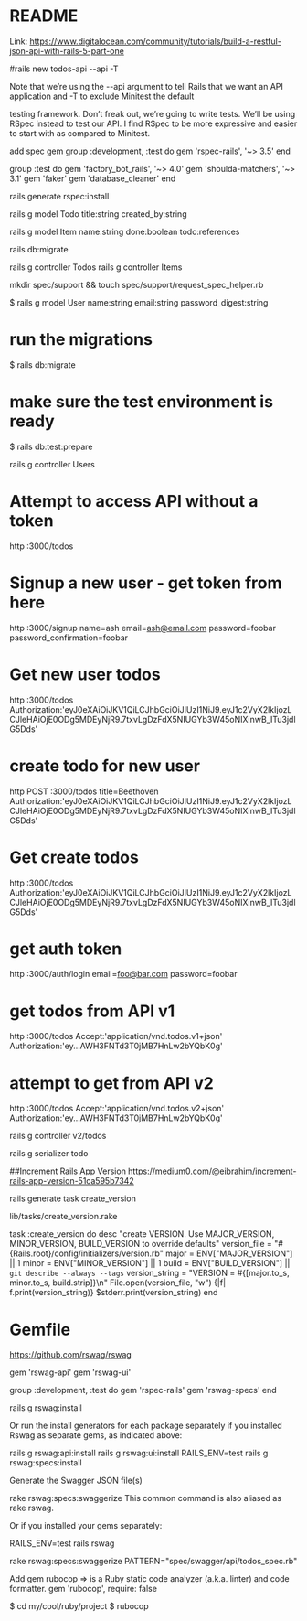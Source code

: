 # README

Link: https://www.digitalocean.com/community/tutorials/build-a-restful-json-api-with-rails-5-part-one 

#rails new todos-api --api -T

Note that we’re using the --api argument to tell Rails that we want an API application and -T to exclude Minitest the default

testing framework. Don’t freak out, we’re going to write tests. We’ll be using RSpec instead to test our API. I find RSpec to be more expressive and easier to start with as compared to Minitest.

add spec gem
group :development, :test do
  gem 'rspec-rails', '~> 3.5'
end

group :test do
  gem 'factory_bot_rails', '~> 4.0'
  gem 'shoulda-matchers', '~> 3.1'
  gem 'faker'
  gem 'database_cleaner'
end

rails generate rspec:install

rails g model Todo title:string created_by:string

rails g model Item name:string done:boolean todo:references

rails db:migrate

rails g controller Todos
rails g controller Items

mkdir spec/support && touch spec/support/request_spec_helper.rb

$ rails g model User name:string email:string password_digest:string
# run the migrations
$ rails db:migrate
# make sure the test environment is ready
$ rails db:test:prepare

rails g controller Users

# Attempt to access API without a token
http :3000/todos

# Signup a new user - get token from here
http :3000/signup name=ash email=ash@email.com password=foobar password_confirmation=foobar


# Get new user todos
http :3000/todos \
Authorization:'eyJ0eXAiOiJKV1QiLCJhbGciOiJIUzI1NiJ9.eyJ1c2VyX2lkIjozLCJleHAiOjE0ODg5MDEyNjR9.7txvLgDzFdX5NIUGYb3W45oNIXinwB_ITu3jdlG5Dds'


# create todo for new user
http POST :3000/todos title=Beethoven \
Authorization:'eyJ0eXAiOiJKV1QiLCJhbGciOiJIUzI1NiJ9.eyJ1c2VyX2lkIjozLCJleHAiOjE0ODg5MDEyNjR9.7txvLgDzFdX5NIUGYb3W45oNIXinwB_ITu3jdlG5Dds'


# Get create todos
http :3000/todos \
Authorization:'eyJ0eXAiOiJKV1QiLCJhbGciOiJIUzI1NiJ9.eyJ1c2VyX2lkIjozLCJleHAiOjE0ODg5MDEyNjR9.7txvLgDzFdX5NIUGYb3W45oNIXinwB_ITu3jdlG5Dds'

# get auth token
http :3000/auth/login email=foo@bar.com password=foobar

# get todos from API v1
http :3000/todos Accept:'application/vnd.todos.v1+json' Authorization:'ey...AWH3FNTd3T0jMB7HnLw2bYQbK0g'

# attempt to get from API v2
http :3000/todos Accept:'application/vnd.todos.v2+json' Authorization:'ey...AWH3FNTd3T0jMB7HnLw2bYQbK0g'

rails g controller v2/todos

rails g serializer todo


##Increment Rails App Version
https://medium0.com/@eibrahim/increment-rails-app-version-51ca595b7342

rails generate task create_version

lib/tasks/create_version.rake

task :create_version do
  desc "create VERSION.  Use MAJOR_VERSION, MINOR_VERSION, BUILD_VERSION to override defaults"
  version_file = "#{Rails.root}/config/initializers/version.rb"
  major = ENV["MAJOR_VERSION"] || 1
  minor = ENV["MINOR_VERSION"] || 1
  build = ENV["BUILD_VERSION"] || `git describe --always --tags`
  version_string = "VERSION = #{[major.to_s, minor.to_s, build.strip]}\n"
  File.open(version_file, "w") {|f| f.print(version_string)}
  $stderr.print(version_string)
end

# Gemfile
https://github.com/rswag/rswag

gem 'rswag-api'
gem 'rswag-ui'

group :development, :test do
  gem 'rspec-rails'
  gem 'rswag-specs'
end

rails g rswag:install

Or run the install generators for each package separately if you installed Rswag as separate gems, as indicated above:

rails g rswag:api:install
rails g rswag:ui:install
RAILS_ENV=test rails g rswag:specs:install


Generate the Swagger JSON file(s)

rake rswag:specs:swaggerize
This common command is also aliased as rake rswag.

Or if you installed your gems separately:

RAILS_ENV=test rails rswag


rake rswag:specs:swaggerize PATTERN="spec/swagger/api/todos_spec.rb"


Add gem rubocop => is a Ruby static code analyzer (a.k.a. linter) and code formatter.
gem 'rubocop', require: false

$ cd my/cool/ruby/project
$ rubocop